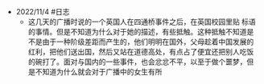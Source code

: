 - 2022/11/4 #日志
	- 这几天的广播时说的一个英国人在四通桥事件之后，在英国校园里贴 标语的事情。但是不知道为什么对于她的描述，有些抵触。这种抵触不知道是不是由于一种阶级差距而产生的，他们明明在国外，父母趁着中国发展的红利，把他们送出国，然后又站在道德高处，有点占了便宜还把别人吃饭的碗打了。面对与国内的一些事件，也会忿忿不平，以至于做个噩梦，但是不知道为什么就会对于广播中的女生有所